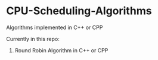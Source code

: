# CPU-Scheduling-Algorithms

Algorithms implemented in C++ or CPP

Currently in this repo:

1) Round Robin Algorithm in C++ or CPP

